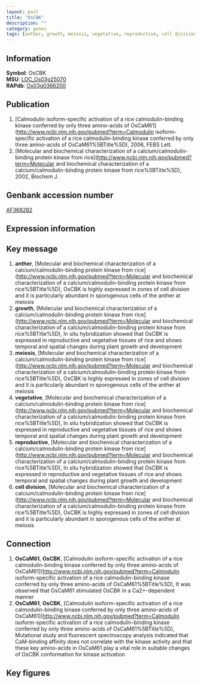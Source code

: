 ```yaml
---
layout: post
title: "OsCBK"
description: ""
category: genes
tags: [anther, growth, meiosis, vegetative, reproductive, cell division, Gene]
---
```


## Information
__Symbol__: OsCBK  
__MSU__: [LOC_Os03g25070](http://rice.plantbiology.msu.edu/cgi-bin/ORF_infopage.cgi?orf=LOC_Os03g25070)  
__RAPdb__: [Os03g0366200](http://rapdb.dna.affrc.go.jp/viewer/gbrowse_details/irgsp1?name=Os03g0366200)  

## Publication
1. [Calmodulin isoform-specific activation of a rice calmodulin-binding kinase conferred by only three amino-acids of OsCaM61](http://www.ncbi.nlm.nih.gov/pubmed?term=Calmodulin isoform-specific activation of a rice calmodulin-binding kinase conferred by only three amino-acids of OsCaM61%5BTitle%5D), 2006, FEBS Lett.
2. [Molecular and biochemical characterization of a calcium/calmodulin-binding protein kinase from rice](http://www.ncbi.nlm.nih.gov/pubmed?term=Molecular and biochemical characterization of a calcium/calmodulin-binding protein kinase from rice%5BTitle%5D), 2002, Biochem J.

## Genbank accession number
[AF368282](http://www.ncbi.nlm.nih.gov/nuccore/AF368282)  

## Expression information

## Key message
1. __anther__, [Molecular and biochemical characterization of a calcium/calmodulin-binding protein kinase from rice](http://www.ncbi.nlm.nih.gov/pubmed?term=Molecular and biochemical characterization of a calcium/calmodulin-binding protein kinase from rice%5BTitle%5D),  OsCBK is highly expressed in zones of cell division and it is particularly abundant in sporogenous cells of the anther at meiosis
2. __growth__, [Molecular and biochemical characterization of a calcium/calmodulin-binding protein kinase from rice](http://www.ncbi.nlm.nih.gov/pubmed?term=Molecular and biochemical characterization of a calcium/calmodulin-binding protein kinase from rice%5BTitle%5D),  In situ hybridization showed that OsCBK is expressed in reproductive and vegetative tissues of rice and shows temporal and spatial changes during plant growth and development
3. __meiosis__, [Molecular and biochemical characterization of a calcium/calmodulin-binding protein kinase from rice](http://www.ncbi.nlm.nih.gov/pubmed?term=Molecular and biochemical characterization of a calcium/calmodulin-binding protein kinase from rice%5BTitle%5D),  OsCBK is highly expressed in zones of cell division and it is particularly abundant in sporogenous cells of the anther at meiosis
4. __vegetative__, [Molecular and biochemical characterization of a calcium/calmodulin-binding protein kinase from rice](http://www.ncbi.nlm.nih.gov/pubmed?term=Molecular and biochemical characterization of a calcium/calmodulin-binding protein kinase from rice%5BTitle%5D),  In situ hybridization showed that OsCBK is expressed in reproductive and vegetative tissues of rice and shows temporal and spatial changes during plant growth and development
5. __reproductive__, [Molecular and biochemical characterization of a calcium/calmodulin-binding protein kinase from rice](http://www.ncbi.nlm.nih.gov/pubmed?term=Molecular and biochemical characterization of a calcium/calmodulin-binding protein kinase from rice%5BTitle%5D),  In situ hybridization showed that OsCBK is expressed in reproductive and vegetative tissues of rice and shows temporal and spatial changes during plant growth and development
6. __cell division__, [Molecular and biochemical characterization of a calcium/calmodulin-binding protein kinase from rice](http://www.ncbi.nlm.nih.gov/pubmed?term=Molecular and biochemical characterization of a calcium/calmodulin-binding protein kinase from rice%5BTitle%5D),  OsCBK is highly expressed in zones of cell division and it is particularly abundant in sporogenous cells of the anther at meiosis

## Connection
1. __OsCaM61__, __OsCBK__, [Calmodulin isoform-specific activation of a rice calmodulin-binding kinase conferred by only three amino-acids of OsCaM61](http://www.ncbi.nlm.nih.gov/pubmed?term=Calmodulin isoform-specific activation of a rice calmodulin-binding kinase conferred by only three amino-acids of OsCaM61%5BTitle%5D),  It was observed that OsCaM61 stimulated OsCBK in a Ca2+-dependent manner
2. __OsCaM61__, __OsCBK__, [Calmodulin isoform-specific activation of a rice calmodulin-binding kinase conferred by only three amino-acids of OsCaM61](http://www.ncbi.nlm.nih.gov/pubmed?term=Calmodulin isoform-specific activation of a rice calmodulin-binding kinase conferred by only three amino-acids of OsCaM61%5BTitle%5D),  Mutational study and fluorescent spectroscopy analysis indicated that CaM-binding affinity does not correlate with the kinase activity and that these key amino-acids in OsCaM61 play a vital role in suitable changes of OsCBK conformation for kinase activation

## Key figures


